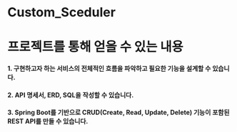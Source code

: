 # Custom_Sceduler


# 프로젝트를 통해 얻을 수 있는 내용
#### 1. 구현하고자 하는 서비스의 전체적인 흐름을 파악하고 필요한 기능을 설계할 수 있습니다.
#### 2. API 명세서, ERD, SQL을 작성할 수 있습니다.
#### 3. Spring Boot를 기반으로 CRUD(Create, Read, Update, Delete) 기능이 포함된 REST API를 만들 수 있습니다.
